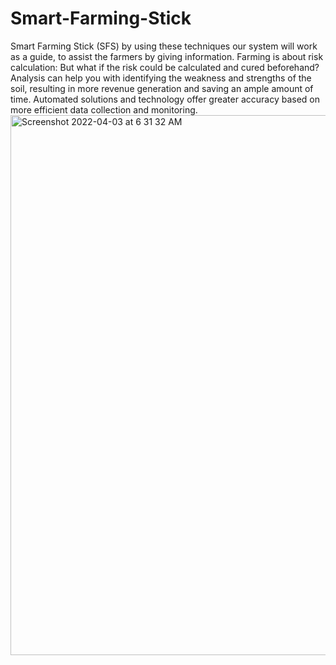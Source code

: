 # Smart-Farming-Stick
Smart Farming Stick (SFS) by using these techniques our system will work as a guide, to assist the farmers by giving information. Farming is about risk calculation: But what if the risk could be calculated and cured beforehand? Analysis can help you with identifying the weakness and strengths of the soil, resulting in more revenue generation and saving an ample amount of time. Automated solutions and technology offer greater accuracy based on more efficient data collection and monitoring. 
<img width="864" alt="Screenshot 2022-04-03 at 6 31 32 AM" src="https://user-images.githubusercontent.com/97040159/163724652-6e292129-4b63-47fd-94df-f79ee248618f.png">
